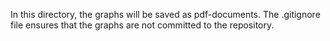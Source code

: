 In this directory, the graphs will be saved as pdf-documents. The .gitignore
file ensures that the graphs are not committed to the repository.
